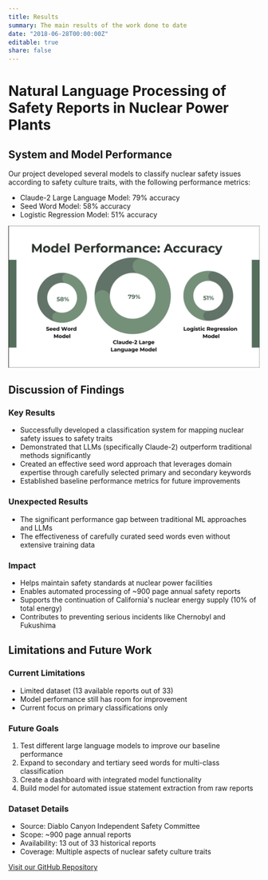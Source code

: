 ```yaml
---
title: Results
summary: The main results of the work done to date
date: "2018-06-28T00:00:00Z"
editable: true
share: false
---
```


# Natural Language Processing of Safety Reports in Nuclear Power Plants

## System and Model Performance

Our project developed several models to classify nuclear safety issues according to safety culture traits, with the following performance metrics:

- Claude-2 Large Language Model: 79% accuracy
- Seed Word Model: 58% accuracy 
- Logistic Regression Model: 51% accuracy

![Model Performance](images/result.png)

## Discussion of Findings

### Key Results
- Successfully developed a classification system for mapping nuclear safety issues to safety traits
- Demonstrated that LLMs (specifically Claude-2) outperform traditional methods significantly
- Created an effective seed word approach that leverages domain expertise through carefully selected primary and secondary keywords
- Established baseline performance metrics for future improvements

### Unexpected Results
- The significant performance gap between traditional ML approaches and LLMs
- The effectiveness of carefully curated seed words even without extensive training data

### Impact
- Helps maintain safety standards at nuclear power facilities
- Enables automated processing of ~900 page annual safety reports
- Supports the continuation of California's nuclear energy supply (10% of total energy)
- Contributes to preventing serious incidents like Chernobyl and Fukushima

## Limitations and Future Work

### Current Limitations
- Limited dataset (13 available reports out of 33)
- Model performance still has room for improvement
- Current focus on primary classifications only

### Future Goals
1. Test different large language models to improve our baseline performance
2. Expand to secondary and tertiary seed words for multi-class classification
3. Create a dashboard with integrated model functionality
4. Build model for automated issue statement extraction from raw reports

### Dataset Details
- Source: Diablo Canyon Independent Safety Committee
- Scope: ~900 page annual reports
- Availability: 13 out of 33 historical reports
- Coverage: Multiple aspects of nuclear safety culture traits

[Visit our GitHub Repository](https://github.com/ckids-datafirst/2023-fall-nuclear-safety)

